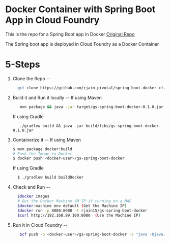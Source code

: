 # Docker Container with Spring Boot App in Cloud Foundry

This is the repo for a Spring Boot app in Docker
[Original Repo](https://spring.io/guides/gs/spring-boot-docker/#scratch)

The Spring boot app is deployed in Cloud Foundry as a Docker Container

# 5-Steps

1. Clone the Repo
--
   ```bash
     git clone https://github.com/rjain-pivotal/spring-boot-docker-cf.git
   ```
2. Build it and Run it locally
--
   If using Maven
   
     ```bash
        mvn package && java -jar target/gs-spring-boot-docker-0.1.0.jar
     ```
     
   If using Gradle
   
     ```
        ./gradlew build && java -jar build/libs/gs-spring-boot-docker-0.1.0.jar
     ```
     
3. Containerize it
--
   If using Maven
   
    ```bash
    $ mvn package docker:build
    # Push the Image to Docker 
    $ docker push <docker-user>/gs-spring-boot-docker
    ```
   
   If using Gradle
   
     ```bash
       $ ./gradlew build buildDocker
     ```
     
4. Check and Run 
--
     ```bash
       $docker images
       # Get the Docker Machine VM IP if running on a MAC 
       $docker-machine env default (Get the Machine IP)
       $docker run -p 8080:8080 -t rjain15/gs-spring-boot-docker
       $curl http://192.168.99.100:8080  (Use the Machine IP)
     ```

5. Run it in Cloud Foundry
--
    ```bash
       $cf push -o <docker-user>/gs-spring-boot-docker -c "java -Djava.security.egd=file:/dev/./urandom -jar /app.jar"
    ```
    
  
